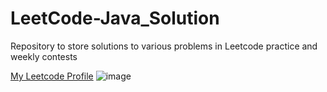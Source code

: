 # LeetCode-Java_Solution

Repository to store solutions to various problems in Leetcode practice and weekly contests

 [My Leetcode Profile](https://leetcode.com/varunu28/)
 ![image](https://cdn-images-1.medium.com/max/1360/1*5qdPLs4x9TuabvQJwu7iuA.png)